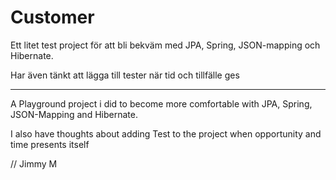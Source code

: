 # Customer

Ett litet test project för att bli bekväm med JPA, Spring, JSON-mapping och Hibernate.

Har även tänkt att lägga till tester när tid och tillfälle ges

---------------------------------------------------------

A Playground project i did to become more comfortable with JPA, Spring, JSON-Mapping and Hibernate.

I also have thoughts about adding Test to the project when opportunity and time presents itself

// Jimmy M